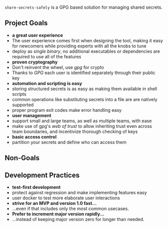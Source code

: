 `share-secrets-safely` is a GPG based solution for managing shared secrets.

## Project Goals

* **a great user experience**
 * The user experience comes first when designing the tool, making it easy for newcomers while providing experts with all the knobs to tune
 * deploy as *single binary*, no additional executables or dependencies are required to use all of the features
* **proven cryptography**
 * Don't reinvent the wheel, use *gpg* for crypto
 * Thanks to *GPG* each user is identified separately through their public key
* **automation and scripting is easy**
 * storing structured secrets is as easy as making them available in shell scripts
 * common operations like substituting secrets into a file are are natively supported
 * proper program exit codes make error handling easy
* **user management**
 * support small and large teams, as well as multiple teams, with ease
 * make use of gpg's *web of trust* to allow inheriting trust even across team boundaries, and incentivize thorough checking of keys
* **basic access control**
 * partition your secrets and define who can access them
 

## Non-Goals


## Development Practices

* **test-first development**
 * protect against regression and make implementing features easy
 * user docker to test more elaborate user interactions
* **strive for an MVP and version 1.0 fast...**
 * ...even if that includes only the most common usecases.
* **Prefer to increment major version rapidly...**
 * ...instead of keeping major version zero for longer than needed.



